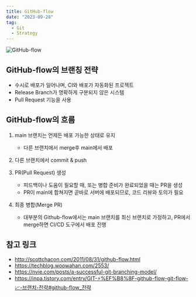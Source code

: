 ```yaml
---
title: GitHub-flow
date: "2023-09-28"
tag:
  - Git
  - Strategy
---
```


![GitHub-flow](https://user-images.githubusercontent.com/96982072/227937502-73a8e6cd-1c9d-4a9f-93b0-0141d95f06c6.png)

## GitHub-flow의 브랜칭 전략

- 수시로 배포가 일어나며, CI와 배포가 자동화된 프로젝트
- Release Branch가 명확하게 구분되지 않은 시스템
- Pull Request 기능을 사용

<!-- end -->

## GitHub-flow의 흐름

1. main 브랜치는 언제든 배포 가능한 상태로 유지

   - 다른 브랜치에서 merge후 main에서 배포

2. 다른 브랜치에서 commit & push

3. PR(Pull Request) 생성

   - 피드백이나 도움이 필요할 때, 또는 병합 준비가 완료되었을 때는 PR을 생성
   - PR이 main에 합쳐지면 곧바로 서버에 배포되므로, 코드 리뷰와 토의가 필요

4. 최종 병합(Merge PR)
   - 대부분의 Github-flow에서는 main 브랜치를 최신 브랜치로 가정하고, PR에서 merge하면 CI/CD 도구에서 배포 진행

## 참고 링크

- http://scottchacon.com/2011/08/31/github-flow.html
- https://techblog.woowahan.com/2553/
- https://nvie.com/posts/a-successful-git-branching-model/
- https://inpa.tistory.com/entry/GIT-⚡%EF%B8%8F-github-flow-git-flow-📈-브랜치-전략#github-flow_전략

